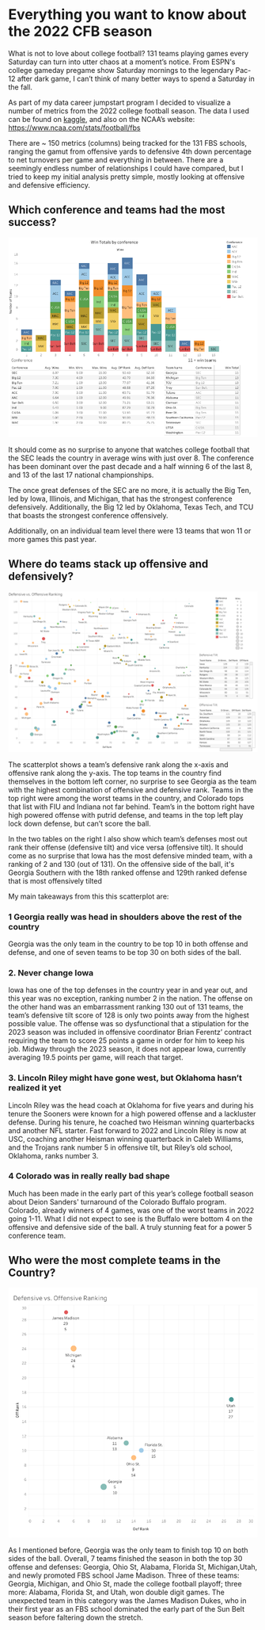 # Everything you want to know about the 2022 CFB season

What is not to love about college football? 131 teams playing games every Saturday can turn into utter chaos at a moment’s notice. From ESPN's college gameday pregame show Saturday mornings to the legendary Pac-12 after dark game, I can’t think of many better ways to spend a Saturday in the fall. 

As part of my data career jumpstart program I decided to visualize a number of metrics from the 2022 college football season.  The data I used can be found on [kaggle](https://www.kaggle.com/datasets/jeffgallini/college-football-team-stats-2019/code), and also on the NCAA’s website: <https://www.ncaa.com/stats/football/fbs>

There are ~ 150 metrics (columns) being tracked for the 131 FBS schools, ranging the gamut from offensive yards to defensive 4th down percentage to net turnovers per game and everything in between. There are a seemingly endless number of relationships I could have compared, but I tried to keep my initial analysis pretty simple, mostly looking at offensive and defensive efficiency. 

## Which conference and teams had the most success? ##

<img src="images/conference_wins.png?raw=true"/>

It should come as no surprise to anyone that watches college football that the SEC leads the country in average wins with just over 8. The conference has been dominant over the past decade and a half winning 6 of the last 8, and 13 of the last 17 national championships. 

The once great defenses of the SEC are no more, it is actually the Big Ten, led by Iowa, Illinois, and Michigan, that has the strongest conference defensively. Additionally, the Big 12 led by Oklahoma, Texas Tech, and TCU that boasts the strongest conference offensively.

Additionally, on an individual team level there were 13 teams that won 11 or more games this past year. 


## Where do teams stack up offensive and defensively? ##

<img src="images/CFBscatter.png?raw=true"/>

The scatterplot shows a team’s defensive rank along the x-axis and offensive rank along the y-axis. The top teams in the country find themselves in the bottom left corner, no surprise to see Georgia as the team with the highest combination of offensive and defensive rank. Teams in the top right were among the worst teams in the country, and Colorado tops that list with FIU and Indiana not far behind. Team’s in the bottom right have high powered offense with putrid defense, and teams in the top left play lock down defense, but can’t score the ball. 

In the two tables on the right I also show which team’s defenses most out rank their offense (defensive tilt) and vice versa (offensive tilt). It should come as no surprise that Iowa has the most defensive minded team, with a ranking of 2 and 130 (out of 131). On the offensive side of the ball, it's Georgia Southern with the 18th ranked offense and 129th ranked defense that is most offensively tilted

My main takeaways from this this scatterplot are:
### 1 Georgia really was head in shoulders above the rest of the country ###
Georgia was the only team in the country to be top 10 in both offense and defense, and one of seven teams to be top 30 on both sides of the ball.
### 2. Never change Iowa ###
Iowa has one of the top defenses in the country year in and year out, and this year was no exception, ranking number 2 in the nation. The offense on the other hand was an embarrassment ranking 130 out of 131 teams, the team’s defensive tilt score of 128 is only two points away from the highest possible value. The offense was so dysfunctional that a stipulation for the 2023 season was included in offensive coordinator Brian Ferentz’ contract requiring the team to score 25 points a game in order for him to keep his job. Midway through the 2023 season, it does not appear Iowa, currently averaging 19.5 points per game, will reach that target.
### 3. Lincoln Riley might have gone west, but Oklahoma hasn’t realized it yet ###
Lincoln Riley was the head coach at Oklahoma for five years and during his tenure the Sooners were known for a high powered offense and a lackluster defense. During his tenure, he coached two Heisman winning quarterbacks and another NFL starter. Fast forward to 2022 and Lincoln Riley is now at USC, coaching another Heisman winning quarterback in Caleb Williams, and the Trojans rank number 5 in offensive tilt, but Riley’s old school, Oklahoma, ranks number 3.
### 4 Colorado was in really really bad shape ###
Much has been made in the early part of this year’s college football season about Deion Sanders' turnaround of the Colorado Buffalo program. Colorado, already winners of 4 games, was one of the worst teams in 2022 going 1-11. What I did not expect to see is the Buffalo were bottom 4 on the offensive and defensive side of the ball. A truly stunning feat for a power 5 conference team. 

## Who were the most complete teams in the Country? ##

<img src="images/juggernauts.png?raw=true"/>

As I mentioned before, Georgia was the only team to finish top 10 on both sides of the ball. Overall, 7 teams finished the season in both the top 30 offense and defenses: Georgia, Ohio St, Alabama, Florida St, Michigan,Utah, and newly promoted FBS school Jame Madison. Three of these teams: Georgia, Michigan, and Ohio St, made the college football playoff; three more: Alabama, Florida St, and Utah, won double digit games. The unexpected team in this category was the James Madison Dukes, who in their first year as an FBS school dominated the early part of the Sun Belt season before faltering down the stretch.
